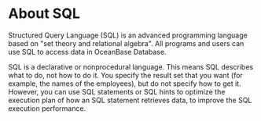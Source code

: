 About SQL 
==============================



Structured Query Language (SQL) is an advanced programming language based on "set theory and relational algebra". All programs and users can use SQL to access data in OceanBase Database. 

SQL is a declarative or nonprocedural language. This means SQL describes what to do, not how to do it. You specify the result set that you want (for example, the names of the employees), but do not specify how to get it. However, you can use SQL statements or SQL hints to optimize the execution plan of how an SQL statement retrieves data, to improve the SQL execution performance.
